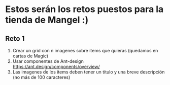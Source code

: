 # Estos serán los retos puestos para la tienda de Mangel :)

## Reto 1
1. Crear un grid con n imagenes sobre items que quieras (quedamos en cartas de Magic)
2. Usar componentes de Ant-design https://ant.design/components/overview/
3. Las imagenes de los items deben tener un titulo y una breve descripción (no más de 100 caracteres)
